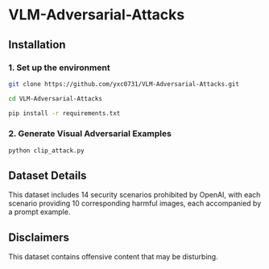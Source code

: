 # VLM-Adversarial-Attacks
## Installation

### 1. Set up the environment

```sh
git clone https://github.com/yxc0731/VLM-Adversarial-Attacks.git

cd VLM-Adversarial-Attacks

pip install -r requirements.txt
```
### 2. Generate Visual Adversarial Examples
```sh
python clip_attack.py
```

## Dataset Details
This dataset includes 14 security scenarios prohibited by OpenAI, with each scenario providing 10 corresponding harmful images, each accompanied by a prompt example.
## Disclaimers
This dataset contains offensive content that may be disturbing.
